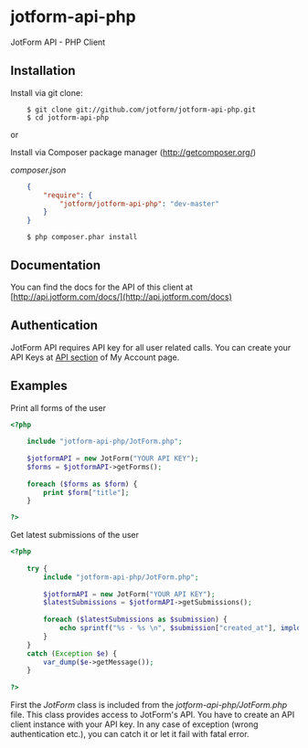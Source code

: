 jotform-api-php 
===============
JotForm API - PHP Client


## Installation

Install via git clone:

        $ git clone git://github.com/jotform/jotform-api-php.git
        $ cd jotform-api-php
        
or

Install via Composer package manager (http://getcomposer.org/)
        
_composer.json_
```json
    {
        "require": {
            "jotform/jotform-api-php": "dev-master"
        }
    }
```

        $ php composer.phar install

## Documentation

You can find the docs for the API of this client at [http://api.jotform.com/docs/](http://api.jotform.com/docs)

## Authentication

JotForm API requires API key for all user related calls. You can create your API Keys at  [API section](http://www.jotform.com/myaccount/api) of My Account page.

## Examples

Print all forms of the user
    
```php
<?php
    
    include "jotform-api-php/JotForm.php";
    
    $jotformAPI = new JotForm("YOUR API KEY");
    $forms = $jotformAPI->getForms();
    
    foreach ($forms as $form) {
        print $form["title"];
    }

?>
```    

Get latest submissions of the user
    
```php
<?php
    
    try {
        include "jotform-api-php/JotForm.php";
        
        $jotformAPI = new JotForm("YOUR API KEY");
        $latestSubmissions = $jotformAPI->getSubmissions();
    
        foreach ($latestSubmissions as $submission) {
            echo sprintf("%s - %s \n", $submission["created_at"], implode(" ", $submission["fields"]));
        }
    }
    catch (Exception $e) {
        var_dump($e->getMessage());
    }
    
?>
```    

    
First the _JotForm_ class is included from the _jotform-api-php/JotForm.php_ file. This class provides access to JotForm's API. You have to create an API client instance with your API key. 
In any case of exception (wrong authentication etc.), you can catch it or let it fail with fatal error.
